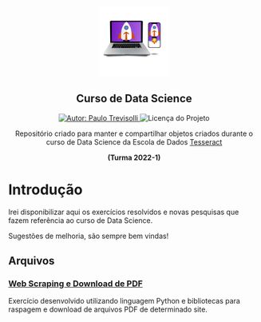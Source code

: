 <p align="center">
  <img width="140" src="https://github.com/Trevisolli/data-science-tesseract/blob/master/Python/images/Tesseract.png"/>  
  <h2 align="center">Curso de Data Science</h2>
  
   
  <p align="center">
  <a href="https://www.linkedin.com/in/Trevisolli">
    <img alt="Autor: Paulo Trevisolli" src="https://img.shields.io/badge/Autor-Paulo%20Trevisolli-green">
  </a>
  <img alt="Licença do Projeto" src="https://img.shields.io/badge/LICENSE-MIT-green"/>
<p>
  
  
  <p align="center">Repositório criado para manter e compartilhar objetos criados durante o curso de Data Science da Escola de Dados <a href="https://www.explicami.com.br">Tesseract</a></p> 
  <p align="center"><b>(Turma 2022-1)</b></p>
</p>


# Introdução 
Irei disponibilizar aqui os exercícios resolvidos e novas pesquisas que fazem referência ao curso de Data Science.

Sugestões de melhoria, são sempre bem vindas!

## Arquivos

### <a href="https://github.com/Trevisolli/data-science-tesseract/blob/master/Python/Scripts/webscraping_download_pdf.py"> Web Scraping e Download de PDF </a>

Exercício desenvolvido utilizando linguagem Python e bibliotecas para raspagem e download de arquivos PDF de determinado site.
